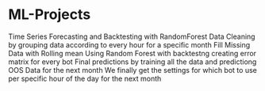 # ML-Projects
Time Series Forecasting and Backtesting with RandomForest
Data Cleaning by grouping data according to every hour for a specific month
Fill Missing Data with Rolling mean
Using Random Forest with backtestng creating error matrix for every bot
Final predictions by training all the data and predictiong OOS Data for the next month
We finally get the settings for which bot to use per specific hour of the day for the next month
